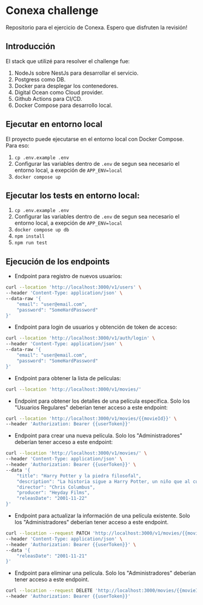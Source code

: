 # Conexa challenge

Repositorio para el ejercicio de Conexa. Espero que disfruten la revisión!

## Introducción

El stack que utilizé para resolver el challenge fue:

1. NodeJs sobre NestJs para desarrollar el servicio.
2. Postgress como DB.
3. Docker para desplegar los contenedores.
4. Digital Ocean como Cloud provider.
5. Github Actions para CI/CD.
6. Docker Compose para desarrollo local.

## Ejecutar en entorno local

El proyecto puede ejecutarse en el entorno local con Docker Compose. Para eso:

1. `cp .env.example .env`
2. Configurar las variables dentro de `.env` de segun sea necesario el entorno local, a exepción de `APP_ENV=local`
3. `docker compose up`

## Ejecutar los tests en entorno local:

1. `cp .env.example .env`
2. Configurar las variables dentro de `.env` de segun sea necesario el entorno local, a exepción de `APP_ENV=local`
3. `docker compose up db`
4. `npm install`
5. `npm run test`

## Ejecución de los endpoints

- Endpoint para registro de nuevos usuarios:

```bash
curl --location 'http://localhost:3000/v1/users' \
--header 'Content-Type: application/json' \
--data-raw '{
    "email": "user@email.com",
    "password": "SomeHardPassword"
}'
```

- Endpoint para login de usuarios y obtención de token de acceso:

```bash
curl --location 'http://localhost:3000/v1/auth/login' \
--header 'Content-Type: application/json' \
--data-raw '{
    "email": "user@email.com",
    "password": "SomeHardPassword"
}'
```

- Endpoint para obtener la lista de películas:

```bash
curl --location 'http://localhost:3000/v1/movies/'
```

- Endpoint para obtener los detalles de una película específica. Solo los "Usuarios Regulares" deberían tener acceso a este endpoint:

```bash
curl --location 'http://localhost:3000/v1/movies/{{movieId}}' \
--header 'Authorization: Bearer {{userToken}}'
```

- Endpoint para crear una nueva película. Solo los "Administradores" deberían tener acceso a este endpoint:

```bash
curl --location 'http://localhost:3000/v1/movies/' \
--header 'Content-Type: application/json' \
--header 'Authorization: Bearer {{userToken}}' \
--data '{
    "title": "Harry Potter y la piedra filosofal",
    "description": "La historia sigue a Harry Potter, un niño que al cumplir 11 años descubre que es un mago.",
    "director": "Chris Columbus",
    "producer": "Heyday Films",
    "releasDate": "2001-11-22"
}'
```

- Endpoint para actualizar la información de una película existente. Solo los "Administradores" deberían tener acceso a este endpoint.

```bash
curl --location --request PATCH 'http://localhost:3000/v1/movies/{{movieId}}' \
--header 'Content-Type: application/json' \
--header 'Authorization: Bearer {{userToken}}' \
--data '{
    "releasDate": "2001-11-21"
}'
```

- Endpoint para eliminar una película. Solo los "Administradores" deberían tener acceso a este endpoint.

```bash
curl --location --request DELETE 'http://localhost:3000/movies/{{movieId}}' \
--header 'Authorization: Bearer {{userToken}}'
```
